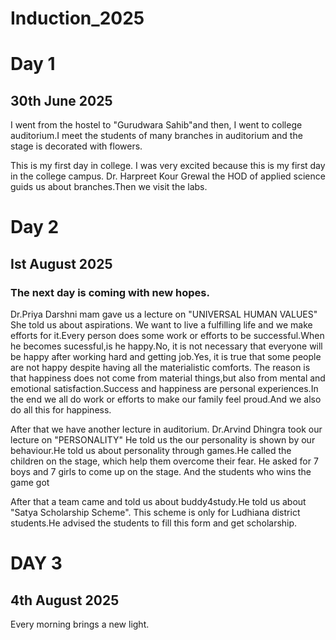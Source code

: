 # Induction_2025
# Day 1 
## 30th June 2025

I went from the hostel to  "Gurudwara Sahib"and  then, I went to college auditorium.I meet the students of many branches in auditorium and the stage is decorated with flowers.

This is my first day in college. I was very excited because this is my first day in the college campus.
Dr. Harpreet Kour Grewal the HOD of applied science guids us about branches.Then we visit the labs.
 

# Day 2 
## Ist August 2025
 

### The next day is coming with new hopes.
Dr.Priya Darshni mam gave us a lecture on "UNIVERSAL  HUMAN VALUES" She told us about aspirations. We want to live a fulfilling life and we make efforts for it.Every person does some work or efforts to be successful.When he becomes sucessful,is he happy.No, it is not necessary that everyone will be happy after working hard and getting job.Yes, it is true that some people are not happy despite having all the materialistic comforts. The reason is that happiness does not come from material things,but also from mental and emotional satisfaction.Success and happiness are personal experiences.In the end we all do work or efforts to make our family feel proud.And we also do all this for happiness.


 After that we have another lecture in auditorium.
Dr.Arvind Dhingra took our lecture on "PERSONALITY" He told us the our personality is shown by our behaviour.He told us about personality through games.He called the children on the stage, which help them overcome their fear. He asked for 7 boys and 7 girls to come up on the stage. And the students who wins the game got 


After that a team came and told us about buddy4study.He told us about "Satya Scholarship Scheme". This scheme is only for Ludhiana district students.He advised the students to fill this form and get scholarship.

# DAY 3

## 4th August 2025

Every morning brings a new light.
